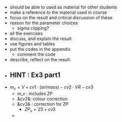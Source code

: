 * should be able to used as material for other students
* make a reference to the material used in course
* focus on the result and critical discussion of these 
* reason for the parameter choices
  * sigma clipping?
* all the exercises
* discuss, and explain the result
* use figures and tables
* put the codes in the appendix
  * comment the code 
* describe, reflect on the result.
* ## HINT : Ex3 part1 
* $m_v = V + cv1\cdot(arimass) - cv2\cdot VR -cv3$
  * m_v : includes ZP
  * &cv2&: colour correction
  * &cv3& : correction for ZP
    * $ZP_v = 25+cv3$
  * 
